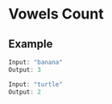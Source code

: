 # Vowels Count

## Example

```javascript
Input: "banana"
Output: 3
```

```javascript
Input: "turtle"
Output: 2
```
